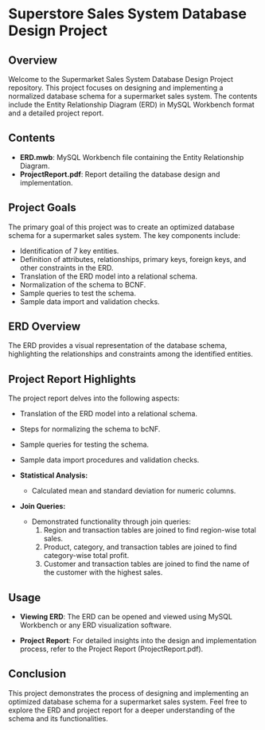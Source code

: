 # Superstore Sales System Database Design Project

## Overview

Welcome to the Supermarket Sales System Database Design Project repository. This project focuses on designing and implementing a normalized database schema for a supermarket sales system. The contents include the Entity Relationship Diagram (ERD) in MySQL Workbench format and a detailed project report.

## Contents

- **ERD.mwb**: MySQL Workbench file containing the Entity Relationship Diagram.
- **ProjectReport.pdf**: Report detailing the database design and implementation.

## Project Goals

The primary goal of this project was to create an optimized database schema for a supermarket sales system. The key components include:

- Identification of 7 key entities.
- Definition of attributes, relationships, primary keys, foreign keys, and other constraints in the ERD.
- Translation of the ERD model into a relational schema.
- Normalization of the schema to BCNF.
- Sample queries to test the schema.
- Sample data import and validation checks.

## ERD Overview

The ERD provides a visual representation of the database schema, highlighting the relationships and constraints among the identified entities.

## Project Report Highlights

The project report delves into the following aspects:

- Translation of the ERD model into a relational schema.
- Steps for normalizing the schema to bcNF.
- Sample queries for testing the schema.
- Sample data import procedures and validation checks.
  
- **Statistical Analysis:**
  - Calculated mean and standard deviation for numeric columns.

- **Join Queries:**
  - Demonstrated functionality through join queries:
    1. Region and transaction tables are joined to find region-wise total sales.
    2. Product, category, and transaction tables are joined to find category-wise total profit.
    3. Customer and transaction tables are joined to find the name of the customer with the highest sales.

## Usage

- **Viewing ERD**: The ERD can be opened and viewed using MySQL Workbench or any ERD visualization software.

- **Project Report**: For detailed insights into the design and implementation process, refer to the Project Report (ProjectReport.pdf).

## Conclusion

This project demonstrates the process of designing and implementing an optimized database schema for a supermarket sales system. Feel free to explore the ERD and project report for a deeper understanding of the schema and its functionalities.


